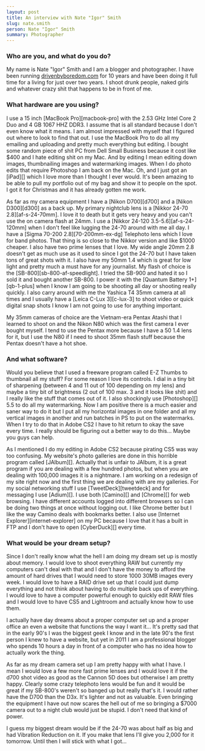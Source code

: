 ```yaml
---
layout: post
title: An interview with Nate "Igor" Smith
slug: nate.smith
person: Nate "Igor" Smith
summary: Photographer
---
```

### Who are you, and what do you do?

My name is Nate "Igor" Smith and I am a blogger and photographer. I have been running [drivenbyboredom.com](http://drivenbyboredom.com "Nate's website.") for 10 years and have been doing it full time for a living for just over two years. I shoot drunk people, naked girls and whatever crazy shit that happens to be in front of me.

### What hardware are you using?

I use a 15 inch [MacBook Pro][macbook-pro] with the 2.53 GHz Intel Core 2 Duo and 4 GB 1067 HHZ DDR3. I assume that is all standard because I don't even know what it means. I am almost impressed with myself that I figured out where to look to find that out. I use the MacBook Pro to do all my emailing and uploading and pretty much everything but editing. I bought some random piece of shit PC from Dell Small Business because it cost like $400 and I hate editing shit on my Mac. And by editing I mean editing down images, thumbnailing images and watermarking images. When I do photo edits that require Photoshop I am back on the Mac. Oh, and I just got an [iPad][] which I love more than I thought I ever would. It's been amazing to be able to pull my portfolio out of my bag and show it to people on the spot. I got it for Christmas and it has already gotten me work.

As far as my camera equipment I have a [Nikon D700][d700] and a [Nikon D300][d300] as a back up. My primary nightclub lens is a [Nikkor 24-70 2.8][af-s-24-70mm]. I love it to death but it gets very heavy and you can't use the on camera flash at 24mm. I use a [Nikkor 24-120 3.5-5.6][af-s-24-120mm] when I don't feel like lugging the 24-70 around with me all day. I have a [Sigma 70-200 2.8][70-200mm-ex-dg] Telephoto lens which I love for band photos. That thing is so close to the Nikkor version and like $1000 cheaper. I also have two prime lenses that I love. My wide angle 20mm 2.8 doesn't get as much use as it used to since I got the 24-70 but I have taken tons of great shots with it. I also have my 50mm 1.4 which is great for low light and pretty much a must have for any journalist. My flash of choice is the [SB-800][sb-800-af-speedlight]. I tried the SB-900 and hated it so I sold it and bought another SB-800. I power it with the [Quantum Battery 1+][qb-1-plus] when I know I am going to be shooting all day or shooting really quickly. I also carry around with me the Yashica T4 35mm camera at all times and I usually have a [Leica C-Lux 3][c-lux-3] to shoot video or quick digital snap shots I know I am not going to use for anything important.

My 35mm cameras of choice are the Vietnam-era Pentax Atashi that I learned to shoot on and the Nikon N80 which was the first camera I ever bought myself. I tend to use the Pentax more because I have a 50 1.4 lens for it, but I use the N80 if I need to shoot 35mm flash stuff because the Pentax doesn't have a hot shoe.

### And what software?

Would you believe that I used a freeware program called E-Z Thumbs to thumbnail all my stuff? For some reason I love its controls. I dial in a tiny bit of sharpening (between 4 and 11 out of 100 depending on my lens) and maybe a tiny bit of brightness (2 out of 100 max. 3 and it looks like shit) and I really like the stuff that comes out of it. I also shockingly use [Photoshop][] 5.5 to do all my watermarking. Now I am positive there is a much easier and saner way to do it but I put all my horizontal images in one folder and all my vertical images in another and run batches in PS to put on the watermarks. When I try to do that in Adobe CS2 I have to hit return to okay the save every time. I really should be figuring out a better way to do this... Maybe you guys can help.

As I mentioned I do my editing in Adobe CS2 because pirating CS5 was way too confusing. My website's photo galleries are done in this horrible program called [JAlbum][]. Actually that is unfair to JAlbum, it is a great program if you are dealing with a few hundred photos, but when you are dealing with 100,000 images it is a nightmare. I am working on a redesign of my site right now and the first thing we are dealing with are my galleries. For my social networking stuff I use [TweetDeck][tweetdeck] and for messaging I use [Adium][]. I use both [Camino][] and [Chrome][] for web browsing. I have different accounts logged into different browsers so I can be doing two things at once without logging out. I like Chrome better but I like the way Camino deals with bookmarks better. I also use [Internet Explorer][internet-explorer] on my PC because I love that it has a built in FTP and I don't have to open [CyberDuck][] every time.

### What would be your dream setup?

Since I don't really know what the hell I am doing my dream set up is mostly about memory. I would love to shoot everything RAW but currently my computers can't deal with that and I don't have the money to afford the amount of hard drives that I would need to store 1000 30MB images every week. I would love to have a RAID drive set up that I could just dump everything and not think about having to do multiple back ups of everything. I would love to have a computer powerful enough to quickly edit RAW files and I would love to have CS5 and Lightroom and actually know how to use them.

I actually have day dreams about a proper computer set up and a proper office an even a website that functions the way I want it... It's pretty sad that in the early 90's I was the biggest geek I know and in the late 90's the first person I knew to have a website, but yet in 2011 I am a professional blogger who spends 10 hours a day in front of a computer who has no idea how to actually work the thing.

As far as my dream camera set up I am pretty happy with what I have. I mean I would love a few more fast prime lenses and I would love it if the d700 shot video as good as the Cannon 5D does but otherwise I am pretty happy. Clearly some crazy telephoto lens would be fun and it would be great if my SB-800's weren't so banged up but really that's it. I would rather have the D700 than the D3x. It's lighter and not as valuable. Even bringing the equipment I have out now scares the hell out of me so bringing a $7000 camera out to a night club would just be stupid. I don't need that kind of power.

I guess my biggest dream would be if the 24-70 was about half as big and had Vibration Reduction on it. If you make that lens I'll give you 2,000 for it tomorrow. Until then I will stick with what I got...
